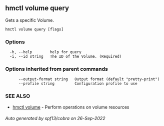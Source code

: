 ## hmctl volume query

Gets a specific Volume.

```
hmctl volume query [flags]
```

### Options

```
  -h, --help        help for query
  -i, --id string   The ID of the Volume. (Required)
```

### Options inherited from parent commands

```
      --output-format string   Output format (default "pretty-print")
      --profile string         Configuration profile to use
```

### SEE ALSO

* [hmctl volume](hmctl_volume.md)	 - Perform operations on volume resources

###### Auto generated by spf13/cobra on 26-Sep-2022
